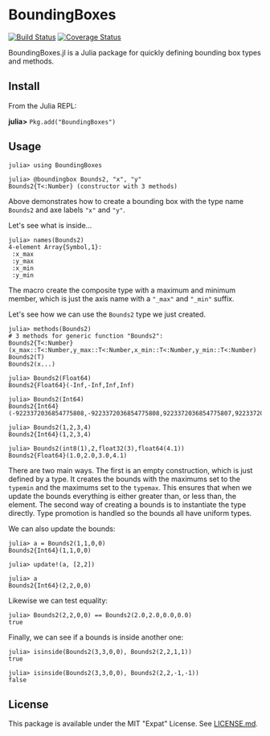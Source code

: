 # BoundingBoxes

[![Build Status](https://travis-ci.org/sjkelly/BoundingBoxes.jl.svg?branch=master)](https://travis-ci.org/sjkelly/BoundingBoxes.jl)
[![Coverage Status](https://img.shields.io/coveralls/sjkelly/BoundingBoxes.jl.svg)](https://coveralls.io/r/sjkelly/BoundingBoxes.jl)

BoundingBoxes.jl is a Julia package for quickly defining bounding box types and methods.

## Install
From the Julia REPL:

**julia>** `Pkg.add("BoundingBoxes")`

## Usage
```
julia> using BoundingBoxes

julia> @boundingbox Bounds2, "x", "y"
Bounds2{T<:Number} (constructor with 3 methods)
```
Above demonstrates how to create a bounding box with the type name `Bounds2` and axe labels `"x"` and `"y"`.

Let's see what is inside...
```
julia> names(Bounds2)
4-element Array{Symbol,1}:
 :x_max
 :y_max
 :x_min
 :y_min

```
The macro create the composite type with a maximum and minimum member, which is just the axis name with a `"_max"` and `"_min"` suffix.

Let's see how we can use the `Bounds2` type we just created.
```
julia> methods(Bounds2)
# 3 methods for generic function "Bounds2":
Bounds2{T<:Number}(x_max::T<:Number,y_max::T<:Number,x_min::T<:Number,y_min::T<:Number)
Bounds2(T)
Bounds2(x...)

julia> Bounds2(Float64)
Bounds2{Float64}(-Inf,-Inf,Inf,Inf)

julia> Bounds2(Int64)
Bounds2{Int64}(-9223372036854775808,-9223372036854775808,9223372036854775807,9223372036854775807)

julia> Bounds2(1,2,3,4)
Bounds2{Int64}(1,2,3,4)

julia> Bounds2(int8(1),2,float32(3),float64(4.1))
Bounds2{Float64}(1.0,2.0,3.0,4.1)
```
There are two main ways. The first is an empty construction, which is just defined by a type. It creates the bounds with the maximums set to the `typemin` and the maximums set to the `typemax`. This ensures that when we update the bounds everything is either greater than, or less than, the element. The second way of creating a bounds is to instantiate the type directly. Type promotion is handled so the bounds all have uniform types.

We can also update the bounds:
```
julia> a = Bounds2(1,1,0,0)
Bounds2{Int64}(1,1,0,0)

julia> update!(a, [2,2])

julia> a
Bounds2{Int64}(2,2,0,0)
```

Likewise we can test equality:
```
julia> Bounds2(2,2,0,0) == Bounds2(2.0,2.0,0.0,0.0)
true
```

Finally, we can see if a bounds is inside another one:
```
julia> isinside(Bounds2(3,3,0,0), Bounds2(2,2,1,1))
true

julia> isinside(Bounds2(3,3,0,0), Bounds2(2,2,-1,-1))
false
```

## License
This package is available under the MIT "Expat" License. See [LICENSE.md](./LICENSE.md).

